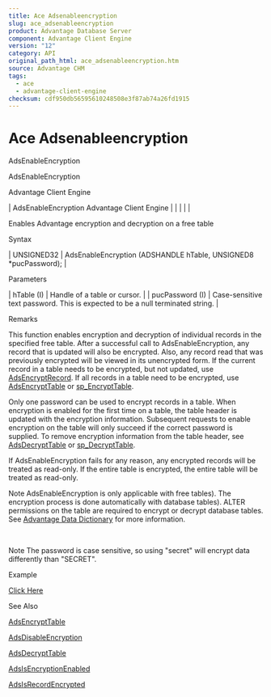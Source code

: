 ```yaml
---
title: Ace Adsenableencryption
slug: ace_adsenableencryption
product: Advantage Database Server
component: Advantage Client Engine
version: "12"
category: API
original_path_html: ace_adsenableencryption.htm
source: Advantage CHM
tags:
  - ace
  - advantage-client-engine
checksum: cdf950db56595610248508e3f87ab74a26fd1915
---
```


# Ace Adsenableencryption

AdsEnableEncryption

AdsEnableEncryption

Advantage Client Engine

| AdsEnableEncryption  Advantage Client Engine |  |  |  |  |

Enables Advantage encryption and decryption on a free table

Syntax

| UNSIGNED32 | AdsEnableEncryption (ADSHANDLE hTable,  UNSIGNED8 \*pucPassword); |

Parameters

| hTable (I) | Handle of a table or cursor. |
| pucPassword (I) | Case-sensitive text password. This is expected to be a null terminated string. |

Remarks

This function enables encryption and decryption of individual records in the specified free table. After a successful call to AdsEnableEncryption, any record that is updated will also be encrypted. Also, any record read that was previously encrypted will be viewed in its unencrypted form. If the current record in a table needs to be encrypted, but not updated, use [AdsEncryptRecord](ace_adsencryptrecord.md). If all records in a table need to be encrypted, use [AdsEncryptTable](ace_adsencrypttable.md) or [sp\_EncryptTable](master_sp_encrypttable.md).

Only one password can be used to encrypt records in a table. When encryption is enabled for the first time on a table, the table header is updated with the encryption information. Subsequent requests to enable encryption on the table will only succeed if the correct password is supplied. To remove encryption information from the table header, see [AdsDecryptTable](ace_adsdecrypttable.md) or [sp\_DecryptTable](master_sp_decrypttable.md).

If AdsEnableEncryption fails for any reason, any encrypted records will be treated as read-only. If the entire table is encrypted, the entire table will be treated as read-only.

Note AdsEnableEncryption is only applicable with free tables). The encryption process is done automatically with database tables). ALTER permissions on the table are required to encrypt or decrypt database tables. See [Advantage Data Dictionary](master_advantage_data_dictionary.md) for more information.

 

Note The password is case sensitive, so using "secret" will encrypt data differently than "SECRET".

Example

[Click Here](ace_aof_and_encryption_examples.md#adsenableencryption_example)

See Also

[AdsEncryptTable](ace_adsencrypttable.md)

[AdsDisableEncryption](ace_adsdisableencryption.md)

[AdsDecryptTable](ace_adsdecrypttable.md)

[AdsIsEncryptionEnabled](ace_adsisencryptionenabled.md)

[AdsIsRecordEncrypted](ace_adsisrecordencrypted.md)
